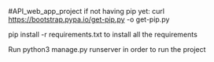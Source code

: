 #API_web_app_project
if not having pip yet: curl https://bootstrap.pypa.io/get-pip.py -o get-pip.py

pip install -r requirements.txt to install all the requirements 

Run python3 manage.py runserver in order to run the project 



